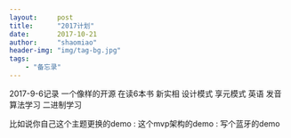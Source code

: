 ```yaml
---
layout:     post
title:      "2017计划"
date:       2017-10-21
author:     "shaomiao"
header-img: "img/tag-bg.jpg"
tags:
    - "备忘录"
---
```

2017-9-6记录
一个像样的开源
在读6本书
新实相
设计模式 享元模式
英语 发音
算法学习
二进制学习



比如说你自己这个主题更换的demo
:
这个mvp架构的demo
:
写个蓝牙的demo
